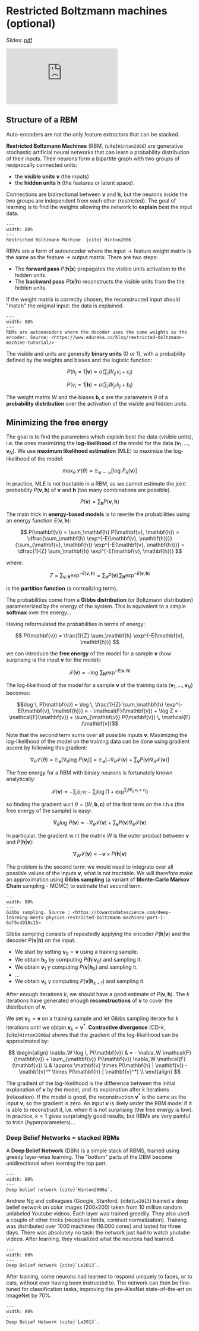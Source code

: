 # Restricted Boltzmann machines (optional)

Slides: [pdf](https://www.tu-chemnitz.de/informatik/KI/edu/neurocomputing/lectures/pdf/3.7-RBM.pdf)

<div class='embed-container'><iframe src='https://www.youtube.com/embed/LzarsZlz7As' frameborder='0' allowfullscreen></iframe></div>

## Structure of a RBM

Auto-encoders are not the only feature extractors that can be stacked.

**Restricted Boltzmann Machines** (RBM, {cite}`Hinton2006`) are generative stochastic artificial neural networks that can learn a probability distribution of their inputs. Their neurons form a bipartite graph with two groups of reciprocally connected units:

* the **visible units** $\mathbf{v}$ (the inputs)
* the **hidden units** $\mathbf{h}$ (the features or latent space).

Connections are bidirectional between $\mathbf{v}$ and $\mathbf{h}$, but the neurons inside the two groups are independent from each other (*restricted*). The goal of learning is to find the weights allowing the network to **explain** best the input data.


```{figure} ../img/rbm.jpg
---
width: 80%
---
Restricted Boltzmann Machine  {cite}`Hinton2006`.
```

RBMs are a form of autoencoder where the input $\rightarrow$ feature weight matrix is the same as the feature $\rightarrow$ output matrix. There are two steps:

* The **forward pass** $P(\mathbf{h} | \mathbf{x})$ propagates the visible units activation to the hidden units.
* The **backward pass** $P(\mathbf{x} | \mathbf{h})$ reconstructs the visible units from the the hidden units.

If the weight matrix is correctly chosen, the reconstructed input should "match" the original input: the data is explained.

```{figure} ../img/rbm-autoencoder.png
---
width: 80%
---
RBMs are autoencoders where the decoder uses the same weights as the encoder. Source: <https://www.edureka.co/blog/restricted-boltzmann-machine-tutorial/>
```

The visible and units are generally **binary units** (0 or 1), with a probability defined by the weights and biases and the logistic function:

$$
    P(h_j = 1 | \mathbf{v}) = \sigma( \sum_i W_{ij} \, v_i + c_j)
$$

$$
    P(v_i = 1 | \mathbf{h}) = \sigma(\sum_i W_{ji} \, h_j + b_i )
$$

The weight matrix $W$ and the biases $\mathbf{b}, \mathbf{c}$ are the parameters $\theta$ of a **probability distribution** over the activation of the visible and hidden units.

## Minimizing the free energy

The goal is to find the parameters which explain best the data (visible units), i.e. the ones maximizing the **log-likelihood** of the model for the data $(\mathbf{v}_1, \ldots, \mathbf{v}_N)$. We use **maximum likelihood estimation** (MLE) to maximize the log-likelihood of the model:

$$
    \max_{\theta} \,  \mathcal{L}(\theta) = \mathbb{E}_{\mathbf{v} \sim \mathcal{D}} [ \log \, P_\theta(\mathbf{v}) ]
$$

In practice, MLE is not tractable in a RBM, as we cannot estimate the joint probability $P(\mathbf{v}, \mathbf{h})$ of $\mathbf{v}$ and $\mathbf{h}$ (too many combinations are possible).

$$
    P(\mathbf{v}) = \sum_\mathbf{h} P(\mathbf{v}, \mathbf{h})
$$


The main trick in **energy-based models** is to rewrite the probabilities using an energy function $E(\mathbf{v}, \mathbf{h})$:

$$
    P(\mathbf{v}) = \sum_\mathbf{h} P(\mathbf{v}, \mathbf{h}) = \dfrac{\sum_\mathbf{h} \exp^{-E(\mathbf{v}, \mathbf{h})}}{\sum_{\mathbf{v}, \mathbf{h}} \exp^{-E(\mathbf{v}, \mathbf{h})}} = \dfrac{1}{Z} \sum_\mathbf{h} \exp^{-E(\mathbf{v}, \mathbf{h})}
$$

where: 

$$
Z = \sum_{\mathbf{v}, \mathbf{h}} \exp^{-E(\mathbf{v}, \mathbf{h})} = \sum_{\mathbf{v}} P(\mathbf{v}) \, \sum_{\mathbf{h}} \exp^{-E(\mathbf{v}, \mathbf{h})}
$$ 

is the **partition function** (a normalizing term).

The probabilities come from a **Gibbs distribution** (or Boltzmann distribution) parameterized by the energy of the system. This is equivalent to a simple **softmax** over the energy...

Having reformulated the probabilities in terms of energy:

$$
    P(\mathbf{v}) = \frac{1}{Z} \sum_\mathbf{h} \exp^{-E(\mathbf{v}, \mathbf{h})}
$$

we can introduce the **free energy** of the model for a sample $\mathbf{v}$ (how surprising is the input $\mathbf{v}$ for the model):

$$
    \mathcal{F}(\mathbf{v}) = - \log \, \sum_\mathbf{h} \exp^{-E(\mathbf{v}, \mathbf{h})}
$$

The log-likelihood of the model for a sample $\mathbf{v}$ of the training data $(\mathbf{v}_1, \ldots, \mathbf{v}_N)$ becomes:

$$\log \, P(\mathbf{v}) = \log \, \frac{1}{Z} \sum_\mathbf{h} \exp^{-E(\mathbf{v}, \mathbf{h})} = - \mathcal{F}(\mathbf{v}) + \log Z = - \mathcal{F}(\mathbf{v}) + \sum_{\mathbf{v}} P(\mathbf{v}) \, \mathcal{F}(\mathbf{v})$$ 

Note that the second term sums over all possible inputs $\mathbf{v}$. Maximizing the log-likelihood of the model on the training data can be done using gradient ascent by following this gradient:

$$
    \nabla_\theta \mathcal{L}(\theta) = \mathbb{E}_{\mathbf{v}} [\nabla_\theta \log \, P(\mathbf{v}_i)] = \mathbb{E}_{\mathbf{v}} [ - \nabla_\theta \mathcal{F}(\mathbf{v}) + \sum_{\mathbf{v}} P(\mathbf{v}) \nabla_\theta  \mathcal{F}(\mathbf{v})]
$$

The free energy for a RBM with binary neurons is fortunately known analytically:

$$
    \mathcal{F}(\mathbf{v}) = - \sum_i b_i \, v_i - \sum_j \log (1 + \exp^{\sum_i W_{ij} \, v_i + c_j})
$$

so finding the gradient w.r.t $\theta = (W, \mathbf{b}, \mathbf{c})$ of the first term on the r.h.s (the free energy of the sample) is easy:


$$
    \nabla_\theta \log \, P(\mathbf{v}) = - \nabla_\theta \mathcal{F}(\mathbf{v}) + \sum_{\mathbf{v}} P(\mathbf{v}) \nabla_\theta  \mathcal{F}(\mathbf{v})
$$

In particular, the gradient w.r.t the matrix $W$ is the outer product between $\mathbf{v}$ and $P(\mathbf{h} | \mathbf{v})$:

$$
    \nabla_W \mathcal{F}(\mathbf{v}) = - \mathbf{v} \times P(\mathbf{h} | \mathbf{v})
$$

The problem is the second term: we would need to integrate over all possible values of the inputs $\mathbf{v}$, what is not tractable. We will therefore make an approximation using **Gibbs sampling** (a variant of **Monte-Carlo Markov Chain** sampling - MCMC) to estimate that second term.

```{figure} ../img/gibbssampling.png
---
width: 80%
---
Gibbs sampling. Source : <https://towardsdatascience.com/deep-learning-meets-physics-restricted-boltzmann-machines-part-i-6df5c4918c15>
```


Gibbs sampling consists of repeatedly applying the encoder $P(\mathbf{h} | \mathbf{v})$ and the decoder $P(\mathbf{v} | \mathbf{h})$ on the input.

* We start by setting $\mathbf{v}_0 = \mathbf{v}$ using a training sample.
* We obtain $\mathbf{h}_0$ by computing $P(\mathbf{h} | \mathbf{v}_0)$ and sampling it.
* We obtain $\mathbf{v}_1$ y computing $P(\mathbf{v} | \mathbf{h}_0)$ and sampling it.
* ...
* We obtain $\mathbf{v}_k$ y computing $P(\mathbf{v} | \mathbf{h}_{k-1})$ and sampling it.

After enough iterations $k$, we should have a good estimate of $P(\mathbf{v}, \mathbf{h})$. The $k$ iterations have generated enough **reconstructions** of $\mathbf{v}$ to cover the distribution of $\mathbf{v}$.

We set $\mathbf{v}_0 = \mathbf{v}$ on a training sample and let Gibbs sampling iterate for $k$ iterations until we obtain $\mathbf{v}_k = \mathbf{v}^*$. **Contrastive divergence** (CD-$k$, {cite}`Hinton2006a`) shows that the gradient of the log-likelihood can be approximated by:

$$
\begin{align}
\nabla_W \log \, P(\mathbf{v}) & = - \nabla_W \mathcal{F}(\mathbf{v}) + \sum_{\mathbf{v}} P(\mathbf{v}) \nabla_W  \mathcal{F}(\mathbf{v}) \\
    & \approx \mathbf{v} \times P(\mathbf{h} | \mathbf{v}) - \mathbf{v}^* \times P(\mathbf{h} | \mathbf{v}^*) \\
\end{align}
$$

The gradient of the log-likelihood is the difference between the initial explanation of $\mathbf{v}$ by the model, and its explanation after $k$ iterations (relaxation). If the model is good, the reconstruction $\mathbf{v}^*$ is the same as the input $\mathbf{v}$, so the gradient is zero. An input $\mathbf{v}$ is likely under the RBM model if it is able to reconstruct it, i.e. when it is not surprising (the free energy is low). In practice, $k=1$ gives surprisingly good results, but RBMs are very painful to train (hyperparameters)...


### Deep Belief Networks = stacked RBMs

A **Deep Belief Network** (DBN) is a simple stack of RBMS, trained using greedy layer-wise learning. The "bottom" parts of the DBM become unidirectional when learning the top part.

```{figure} ../img/deep_belief_network_example.png
---
width: 80%
---
Deep belief network {cite}`Hinton2006a`.
```

Andrew Ng and colleagues (Google, Stanford, {cite}`Le2013`) trained a deep belief network on color images (200x200) taken from 10 million random unlabeled Youtube videos. Each layer was trained greedily. They also used a couple of other tricks (receptive fields, contrast normalization). Training was distributed over 1000 machines (16.000 cores) and lasted for three days. There was absolutely no task: the network just had to watch youtube videos. After learning, they visualized what the neurons had learned.

```{figure} ../img/catnetwork.png
---
width: 60%
---
Deep Belief Network {cite}`Le2013`.
```


After training, some neurons had learned to respond uniquely to faces, or to cats, without ever having been instructed to. The network can then be fine-tuned for classification tasks, improving the pre-AlexNet state-of-the-art on ImageNet by 70%.


```{figure} ../img/catfinder.png
---
width: 80%
---
Deep Belief Network {cite}`Le2013`.
```

